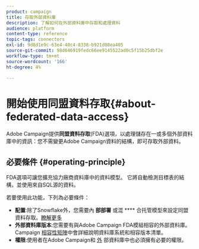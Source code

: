 ```yaml
---
product: campaign
title: 存取外部資料庫
description: 了解如何在外部資料庫中存取和處理資料
audience: platform
content-type: reference
topic-tags: connectors
exl-id: 9d8d1e9c-63e4-40c4-8338-b921d08ea405
source-git-commit: 98d646919fedc66ee9145522ad0c5f15b25dbf2e
workflow-type: tm+mt
source-wordcount: '166'
ht-degree: 4%

---
```


# 開始使用同盟資料存取{#about-federated-data-access}

Adobe Campaign提供&#x200B;**同盟資料存取**(FDA)選項，以處理儲存在一或多個外部資料庫中的資訊：您不需變更Adobe Campaign資料的結構，即可存取外部資料。

## 必要條件 {#operating-principle}

FDA選項可讓您擴充協力廠商資料庫中的資料模型。 它將自動檢測目標表的結構，並使用來自SQL源的資料。

若要使用此功能，下列為必要條件：

* **配置**:除了Snowflake外，您需要內 **部部署** 或混 **** 合托管模型來設定同盟資料存取。[瞭解更多](../../installation/using/hosting-models.md)
* **外部資料庫版本**:您需要有與Adobe Campaign FDA模組相容的外部資料庫。Campaign [相容性矩陣](../../rn/using/compatibility-matrix.md#FederatedDataAccessFDA)中會詳細說明資料庫系統和相容版本清單。
* **權限**:使用者在Adobe Campaign和 [外](../../installation/using/remote-database-access-rights.md) 部資料庫中也必須擁有必要的權限。

